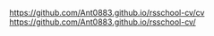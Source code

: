https://github.com/Ant0883.github.io/rsschool-cv/cv
https://github.com/Ant0883.github.io/rsschool-cv/
